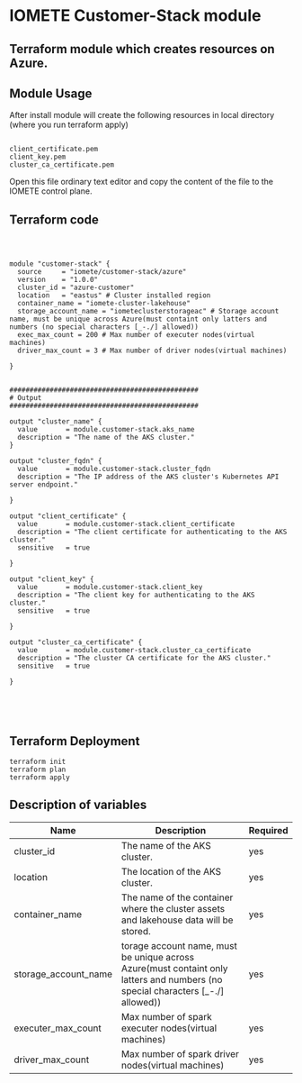 # IOMETE Customer-Stack module

## Terraform module which creates resources on Azure.
 

## Module Usage

After install module will create the following resources in local directory (where you run terraform apply)

```shell

client_certificate.pem
client_key.pem
cluster_ca_certificate.pem

```
Open this file ordinary text editor and copy the content of the file to the IOMETE control plane.

## Terraform code

```hcl

 
 
module "customer-stack" {
  source     = "iomete/customer-stack/azure"
  version    = "1.0.0"
  cluster_id = "azure-customer"
  location   = "eastus" # Cluster installed region
  container_name = "iomete-cluster-lakehouse"
  storage_account_name = "iometeclusterstorageac" # Storage account name, must be unique across Azure(must containt only latters and numbers (no special characters [_-./] allowed))
  exec_max_count = 200 # Max number of executer nodes(virtual machines)
  driver_max_count = 3 # Max number of driver nodes(virtual machines)

}


###############################################
# Output
###############################################

output "cluster_name" {
  value       = module.customer-stack.aks_name
  description = "The name of the AKS cluster."
}

output "cluster_fqdn" {
  value       = module.customer-stack.cluster_fqdn
  description = "The IP address of the AKS cluster's Kubernetes API server endpoint."

}

output "client_certificate" {
  value       = module.customer-stack.client_certificate
  description = "The client certificate for authenticating to the AKS cluster."
  sensitive   = true

}

output "client_key" {
  value       = module.customer-stack.client_key
  description = "The client key for authenticating to the AKS cluster."
  sensitive   = true

}

output "cluster_ca_certificate" {
  value       = module.customer-stack.cluster_ca_certificate
  description = "The cluster CA certificate for the AKS cluster."
  sensitive   = true

}



  
```

## Terraform Deployment

```shell
terraform init
terraform plan
terraform apply
```

## Description of variables

| Name | Description | Required |
| --- | --- | --- |
| cluster_id | The name of the AKS cluster. | yes |
| location | The location of the AKS cluster. | yes |
| container_name | The name of the container where the cluster assets and lakehouse data will be stored. | yes |
| storage_account_name | torage account name, must be unique across Azure(must containt only latters and numbers (no special characters [_-./] allowed)) | yes |
| executer_max_count | Max number of spark executer nodes(virtual machines) | yes |
| driver_max_count | Max number of spark driver nodes(virtual machines) | yes |

